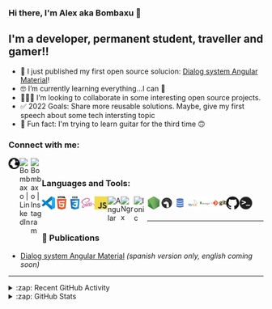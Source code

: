 ### Hi there, I'm Alex aka **Bombaxu** 👋 

## I'm a developer, permanent student, traveller and gamer!!

- 📄 I just published my first open source solucion: [Dialog system Angular Material][dialogrepo]!
- 🤓 I’m currently learning everything...I can 🤣
- 👨🏻‍💻 I’m looking to collaborate in some interesting open source projects.
- ✅ 2022 Goals: Share more reusable solutions. Maybe, give my first speech about some tech intersting topic
- 🎸 Fun fact: I'm trying to learn guitar for the third time 🙃

### Connect with me:

[<img align="left" alt="Bombaxo.com" width="22px" src="https://raw.githubusercontent.com/iconic/open-iconic/master/svg/globe.svg" />][website]
[<img align="left" alt="Bombaxo | LinkedIn" width="22px" src="https://cdn.jsdelivr.net/npm/simple-icons@v3/icons/linkedin.svg" />][linkedin]
[<img align="left" alt="Bombaxo | Instagram" width="22px" src="https://cdn.jsdelivr.net/npm/simple-icons@v3/icons/instagram.svg" />][instagram]

<br />

### Languages and Tools:

<img align="left" alt="Visual Studio Code" width="26px" src="https://raw.githubusercontent.com/github/explore/80688e429a7d4ef2fca1e82350fe8e3517d3494d/topics/visual-studio-code/visual-studio-code.png" />
<img align="left" alt="HTML5" width="26px" src="https://raw.githubusercontent.com/github/explore/80688e429a7d4ef2fca1e82350fe8e3517d3494d/topics/html/html.png" />
<img align="left" alt="CSS3" width="26px" src="https://raw.githubusercontent.com/github/explore/80688e429a7d4ef2fca1e82350fe8e3517d3494d/topics/css/css.png" />
<img align="left" alt="Sass" width="26px" src="https://raw.githubusercontent.com/github/explore/80688e429a7d4ef2fca1e82350fe8e3517d3494d/topics/sass/sass.png" />
<img align="left" alt="JavaScript" width="26px" src="https://raw.githubusercontent.com/github/explore/80688e429a7d4ef2fca1e82350fe8e3517d3494d/topics/javascript/javascript.png" />
<img align="left" alt="Angular" width="26px" src="//upload.wikimedia.org/wikipedia/commons/thumb/c/cf/Angular_full_color_logo.svg/512px-Angular_full_color_logo.svg.png" />
<img align="left" alt="Ngrx" width="26px" src="https://cdn.worldvectorlogo.com/logos/ngrx.svg" />
<img align="left" alt="Ionic" width="26px" src="https://cdn.icon-icons.com/icons2/2415/PNG/512/ionic_original_logo_icon_146462.png" />
<img align="left" alt="Node.js" width="26px" src="https://raw.githubusercontent.com/github/explore/80688e429a7d4ef2fca1e82350fe8e3517d3494d/topics/nodejs/nodejs.png" />
<img align="left" alt="Deno" width="26px" src="https://raw.githubusercontent.com/github/explore/361e2821e2dea67711cde99c9c40ed357061cf27/topics/deno/deno.png" />
<img align="left" alt="SQL" width="26px" src="https://raw.githubusercontent.com/github/explore/80688e429a7d4ef2fca1e82350fe8e3517d3494d/topics/sql/sql.png" />
<img align="left" alt="MySQL" width="26px" src="https://raw.githubusercontent.com/github/explore/80688e429a7d4ef2fca1e82350fe8e3517d3494d/topics/mysql/mysql.png" />
<img align="left" alt="MongoDB" width="26px" src="https://raw.githubusercontent.com/github/explore/80688e429a7d4ef2fca1e82350fe8e3517d3494d/topics/mongodb/mongodb.png" />
<img align="left" alt="Git" width="26px" src="https://raw.githubusercontent.com/github/explore/80688e429a7d4ef2fca1e82350fe8e3517d3494d/topics/git/git.png" />
<img align="left" alt="GitHub" width="26px" src="https://raw.githubusercontent.com/github/explore/78df643247d429f6cc873026c0622819ad797942/topics/github/github.png" />
<img align="left" alt="Terminal" width="26px" src="https://raw.githubusercontent.com/github/explore/80688e429a7d4ef2fca1e82350fe8e3517d3494d/topics/terminal/terminal.png" />

<br />
<br />

---

### 📕 Publications

<!-- BLOG-POST-LIST:START -->
- [Dialog system Angular Material][dialogrepo] *(spanish version only, english coming soon)*
<!-- BLOG-POST-LIST:END -->

---

<details>
  <summary>:zap: Recent GitHub Activity</summary>
  
<!--START_SECTION:activity-->
1. 🗣 Commented on [#26](https://github.com/Bombaxo/video-source-code-create-nft-collection/issues/26) in [Bombaxo/video-source-code-create-nft-collection](https://github.com/Bombaxo/video-source-code-create-nft-collection)
2. ❗️ Closed issue [#25](https://github.com/Bombaxo/video-source-code-create-nft-collection/issues/25) in [Bombaxo/video-source-code-create-nft-collection](https://github.com/Bombaxo/video-source-code-create-nft-collection)
3. 🗣 Commented on [#25](https://github.com/Bombaxo/video-source-code-create-nft-collection/issues/25) in [Bombaxo/video-source-code-create-nft-collection](https://github.com/Bombaxo/video-source-code-create-nft-collection)
4. ❗️ Closed issue [#20](https://github.com/Bombaxo/video-source-code-create-nft-collection/issues/20) in [Bombaxo/video-source-code-create-nft-collection](https://github.com/Bombaxo/video-source-code-create-nft-collection)
5. ❗️ Closed issue [#23](https://github.com/Bombaxo/video-source-code-create-nft-collection/issues/23) in [Bombaxo/video-source-code-create-nft-collection](https://github.com/Bombaxo/video-source-code-create-nft-collection)
<!--END_SECTION:activity-->

</details>

<details>
  <summary>:zap: GitHub Stats</summary>

  <img align="left" alt="Bombaxo's GitHub Stats" src="https://github-readme-stats.bombaxo.vercel.app/api?username=Bombaxo&show_icons=true&hide_border=true" />

</details>

[linkedin]: https://www.linkedin.com/in/alejandro-fernandez-herrera/
[instagram]: https://www.instagram.com/bombaxuh
[website]: http://cv-alejandro.eu/
[article]: https://tech.twenix.com/dialog-system-angular-material-8fcf2f767eb3
[dialogrepo]: https://github.com/Bombaxo/dialog-system-angular


